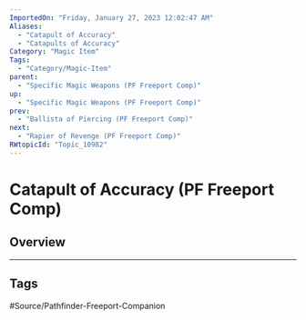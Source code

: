 ```yaml
---
ImportedOn: "Friday, January 27, 2023 12:02:47 AM"
Aliases:
  - "Catapult of Accuracy"
  - "Catapults of Accuracy"
Category: "Magic Item"
Tags:
  - "Category/Magic-Item"
parent:
  - "Specific Magic Weapons (PF Freeport Comp)"
up:
  - "Specific Magic Weapons (PF Freeport Comp)"
prev:
  - "Ballista of Piercing (PF Freeport Comp)"
next:
  - "Rapier of Revenge (PF Freeport Comp)"
RWtopicId: "Topic_10982"
---
```

# Catapult of Accuracy (PF Freeport Comp)
## Overview

---
## Tags
#Source/Pathfinder-Freeport-Companion

